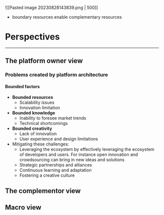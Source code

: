 ![[Pasted image 20230828143839.png | 500]]


* boundary resources enable complementary resources

# Perspectives
---
## The platform owner view

### Problems created by platform architecture

#### Bounded factors

* **Bounded resources**
	* Scalability issues
	* Innovation limitation
* **Bounded knowledge**
	* Inability to foresee market trends
	* Technical shortcomings
* **Bounded creativity**
	* Lack of innovation
	* User experience and design  limitations
* Mitigating these challenges:
	* Leveraging the ecosystem by effectively leveraging the ecosystem of developers and users. For instance open innovation and crowdsourcing can bring in new ideas and solutions
	* Strategic partnerships and alliances
	* Continuous learning and adaptation
	* Fostering a creative culture



## The complementor view


## Macro view